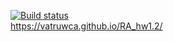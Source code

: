 [![Build status](https://ci.appveyor.com/api/projects/status/dmcq5q95ujsf0a1a?svg=true)](https://ci.appveyor.com/project/vatruwca/ra-hw1-2)  
https://vatruwca.github.io/RA_hw1.2/
